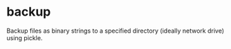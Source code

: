 backup
======

Backup files as binary strings to a specified directory (ideally network drive) using pickle.
